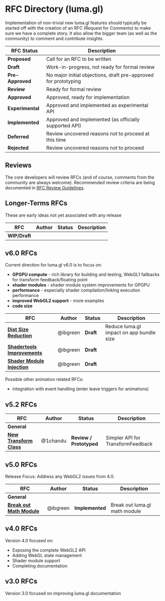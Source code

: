 # RFC Directory (luma.gl)

Implementation of non-trivial new luma.gl features should typically be started off with the creation of an RFC (Request for Comments) to make sure we have a complete story. It also allow the bigger team (as well as the community) to comment and contribute insights.

| RFC Status       | Description |
| ---              | --- |
| **Proposed**     | Call for an RFC to be written |
| **Draft**        | Work-in-progress, not ready for formal review |
| **Pre-Approved** | No major initial objections, draft pre-approved for prototyping |
| **Review**       | Ready for formal review |
| **Approved**     | Approved, ready for implementation |
| **Experimental** | Approved and implemented as experimental API |
| **Implemented**  | Approved and implemented (as officially supported API) |
| **Deferred**     | Review uncovered reasons not to proceed at this time |
| **Rejected**     | Review uncovered reasons not to proceed |

## Reviews

The core developers will review RFCs (and of course, comments from the community are always welcome). Recommended review criteria are being documented in [RFC Review Guidelines](../common/RFC-REVIEW-GUIDELINES.md).

## Longer-Terms RFCs

These are early ideas not yet associated with any release

| RFC | Author | Status | Description |
| --- | --- | --- | --- |
| **WIP/Draft** | | | |


## v6.0 RFCs

Current direction for luma.gl v6.0 is to focus on:

* **GPGPU compute** - rich library for building and testing, WebGL1 fallbacks for transform feedback/floating point
* **shader modules** - shader module system improvements for GPGPU
* **performance** - especially shader compilation/linking execution performance
* **improved WebGL2 support** - more examples
* **code size**


| RFC | Author | Status | Description |
| --- | --- | --- | --- |
| [**Dist Size Reduction**](v6.0/reduce-distribution-size-rfc.md) | @ibgreen | **Draft** | Reduce luma.gl impact on app bundle size |
| [**Shadertools Improvements**](v6.0/shadertools-improvement-rfc.md) | @ibgreen | **Draft** | |
| [**Shader Module Injection**](v6.0/shader-module-injection-rfc.md) | @ibgreen | **Draft** | |

Possible other animation related RFCs:
- integration with event handling (enter leave triggers for animations)


## v5.2 RFCs

| RFC | Author | Status | Description |
| --- | --- | --- | --- |
| **General** | | | |
| [**New Transform Class**](v5.2/enhanced-transform-feedback-api.md) | @1chandu | **Review / Prototyped** | Simpler API for TransformFeedback |


## v5.0 RFCs

Release Focus: Address any WebGL2 issues from 4.0.

| RFC | Author | Status | Description |
| --- | --- | --- | --- |
| **General** | | | |
| [**Break out Math Module**](v5.0/break-out-math-module-rfc.md) | @ibgreen | **Implemented** | Break out luma.gl math module |


## v4.0 RFCs

Version 4.0 focused on:
* Exposing the complete WebGL2 API
* Adding WebGL state management
* Shader module support
* Completing documentation


## v3.0 RFCs

Version 3.0 focused on improving luma.gl documentation
